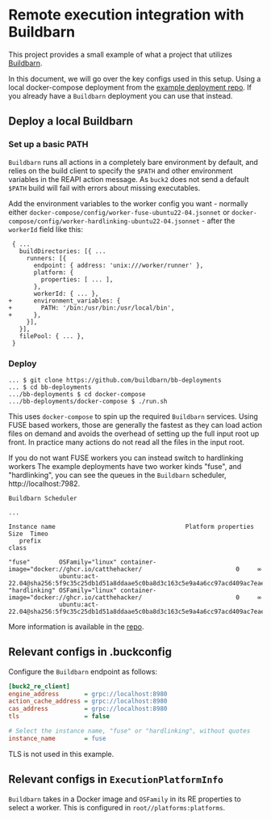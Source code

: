 # Remote execution integration with Buildbarn

This project provides a small example of what a project that utilizes
[Buildbarn](https://github.com/buildbarn).

In this document, we will go over the key configs used in this setup. Using a
local docker-compose deployment from the
[example deployment repo](https://github.com/buildbarn/bb-deployments). If you
already have a `Buildbarn` deployment you can use that instead.

## Deploy a local Buildbarn

### Set up a basic PATH

`Buildbarn` runs all actions in a completely bare environment by default, and
relies on the build client to specify the `$PATH` and other environment
variables in the REAPI action message. As `buck2` does not send a default
`$PATH` build will fail with errors about missing executables.

Add the environment variables to the worker config you want - normally either
`docker-compose/config/worker-fuse-ubuntu22-04.jsonnet` or
`docker-compose/config/worker-hardlinking-ubuntu22-04.jsonnet` - after the
`workerId` field like this:

```
 { ...
   buildDirectories: [{ ...
     runners: [{
       endpoint: { address: 'unix:///worker/runner' },
       platform: {
         properties: [ ... ],
       },
       workerId: { ... },
+      environment_variables: {
+        PATH: '/bin:/usr/bin:/usr/local/bin',
+      },
     }],
   }],
   filePool: { ... },
 }
```

### Deploy

```
... $ git clone https://github.com/buildbarn/bb-deployments
... $ cd bb-deployments
.../bb-deployments $ cd docker-compose
.../bb-deployments/docker-compose $ ./run.sh
```

This uses `docker-compose` to spin up the required `Buildbarn` services. Using
FUSE based workers, those are generally the fastest as they can load action
files on demand and avoids the overhead of setting up the full input root up
front. In practice many actions do not read all the files in the input root.

If you do not want FUSE workers you can instead switch to hardlinking workers
The example deployments have two worker kinds "fuse", and "hardlinking", you can
see the queues in the `Buildbarn` scheduler, http://localhost:7982.

```
Buildbarn Scheduler

...

Instance name                                    Platform properties                                    Size  Timeo
   prefix                                                                                               class

"fuse"        OSFamily="linux" container-image="docker://ghcr.io/catthehacker/                          0     ∞
              ubuntu:act-22.04@sha256:5f9c35c25db1d51a8ddaae5c0ba8d3c163c5e9a4a6cc97acd409ac7eae239448"
"hardlinking" OSFamily="linux" container-image="docker://ghcr.io/catthehacker/                          0     ∞
              ubuntu:act-22.04@sha256:5f9c35c25db1d51a8ddaae5c0ba8d3c163c5e9a4a6cc97acd409ac7eae239448"
```

More information is available in the
[repo](https://github.com/buildbarn/bb-deployments).

## Relevant configs in .buckconfig

Configure the `Buildbarn` endpoint as follows:

```ini
[buck2_re_client]
engine_address       = grpc://localhost:8980
action_cache_address = grpc://localhost:8980
cas_address          = grpc://localhost:8980
tls                  = false

# Select the instance name, "fuse" or "hardlinking", without quotes
instance_name        = fuse
```

TLS is not used in this example.

## Relevant configs in `ExecutionPlatformInfo`

`Buildbarn` takes in a Docker image and `OSFamily` in its RE properties to
select a worker. This is configured in `root//platforms:platforms`.
